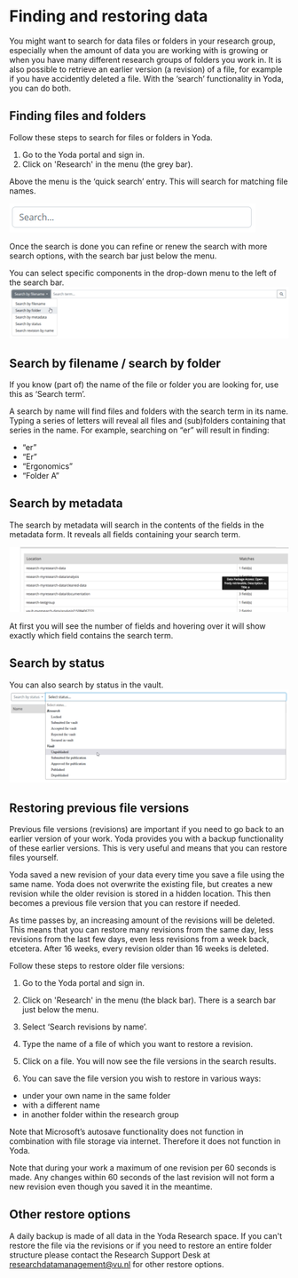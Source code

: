 # Finding and restoring data

You might want to search for data files or folders in your research group, especially when the amount of data you are working with is growing or when you have many different research groups of folders you work in. It is also possible to retrieve an earlier version (a revision) of a file, for example if you have accidently deleted a file. With the ‘search’ functionality in Yoda, you can do both.

## Finding files and folders

Follow these steps to search for files or folders in Yoda.

1. Go to the Yoda portal and sign in.
2. Click on 'Research' in the menu (the grey bar).

Above the menu is the ‘quick search’ entry. This will search for matching file names.

![](screenshots/fr-searchbar.png)

Once the search is done you can refine or renew the search with more search options, with the search bar just below the menu.

You can select specific components in the drop-down menu to the left of the search bar.
![](screenshots/fr-searchoptions.png)

## Search by filename / search by folder

If you know (part of) the name of the file or folder you are looking for, use this as ‘Search term’.

A search by name will find files and folders with the search term in its name. Typing a series of letters will reveal all files and (sub)folders containing that series in the name. For example, searching on “er” will result in finding:

- “er”
- “Er”
- “Ergonomics”
- “Folder A”

## Search by metadata

The search by metadata will search in the contents of the fields in the metadata form. It reveals all fields containing your search term.

![](screenshots/fr-searchmetadata.png)

At first you will see the number of fields and hovering over it will show exactly which field contains the search term.

## Search by status

You can also search by status in the vault.
![](screenshots/fr-searchstatus.png)

## Restoring previous file versions

Previous file versions (revisions) are important if you need to go back to an earlier version of your work. Yoda provides you with a backup functionality of these earlier versions. This is very useful and means that you can restore files yourself.

Yoda saved a new revision of your data every time you save a file using the same name. Yoda does not overwrite the existing file, but creates a new revision while the older revision is stored in a hidden location. This then becomes a previous file version that you can restore if needed.

As time passes by, an increasing amount of the revisions will be deleted. This means that you can restore many revisions from the same day, less revisions from the last few days, even less revisions from a week back, etcetera. After 16 weeks, every revision older than 16 weeks is deleted.

Follow these steps to restore older file versions:

1) Go to the Yoda portal and sign in.

2) Click on 'Research' in the menu (the black bar). There is a search bar just below the menu.

3) Select ‘Search revisions by name’.

4) Type the name of a file of which you want to restore a revision.

5) Click on a file. You will now see the file versions in the search results.

6) You can save the file version you wish to restore in various ways:
- under your own name in the same folder
- with a different name
- in another folder within the research group

Note that Microsoft’s autosave functionality does not function in combination with file storage via internet. Therefore it does not function in Yoda.

Note that during your work a maximum of one revision per 60 seconds is made. Any changes within 60 seconds of the last revision will not form a new revision even though you saved it in the meantime.

## Other restore options
A daily backup is made of all data in the Yoda Research space. 
If you can't restore the file via the revisions or if you need to restore an entire folder structure please contact
the Research Support Desk at researchdatamanagement@vu.nl for other restore options.  